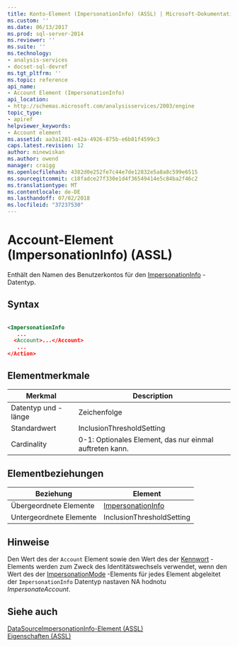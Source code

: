 ```yaml
---
title: Konto-Element (ImpersonationInfo) (ASSL) | Microsoft-Dokumentation
ms.custom: ''
ms.date: 06/13/2017
ms.prod: sql-server-2014
ms.reviewer: ''
ms.suite: ''
ms.technology:
- analysis-services
- docset-sql-devref
ms.tgt_pltfrm: ''
ms.topic: reference
api_name:
- Account Element (ImpersonationInfo)
api_location:
- http://schemas.microsoft.com/analysisservices/2003/engine
topic_type:
- apiref
helpviewer_keywords:
- Account element
ms.assetid: aa3a1281-e42a-4926-875b-e6b81f4599c3
caps.latest.revision: 12
author: minewiskan
ms.author: owend
manager: craigg
ms.openlocfilehash: 4382d0e252fe7c44e7de12832e5a8a8c599e6515
ms.sourcegitcommit: c18fadce27f330e1d4f36549414e5c84ba2f46c2
ms.translationtype: MT
ms.contentlocale: de-DE
ms.lasthandoff: 07/02/2018
ms.locfileid: "37237530"
---
```

# <a name="account-element-impersonationinfo-assl"></a>Account-Element (ImpersonationInfo) (ASSL)
  Enthält den Namen des Benutzerkontos für den [ImpersonationInfo](../data-type/impersonationinfo-data-type-assl.md) -Datentyp.  
  
## <a name="syntax"></a>Syntax  
  
```xml  
  
<ImpersonationInfo  
   ...  
  <Account>...</Account>  
   ...  
</Action>  
```  
  
## <a name="element-characteristics"></a>Elementmerkmale  
  
|Merkmal|Description|  
|--------------------|-----------------|  
|Datentyp und -länge|Zeichenfolge|  
|Standardwert|InclusionThresholdSetting|  
|Cardinality|0-1: Optionales Element, das nur einmal auftreten kann.|  
  
## <a name="element-relationships"></a>Elementbeziehungen  
  
|Beziehung|Element|  
|------------------|-------------|  
|Übergeordnete Elemente|[ImpersonationInfo](../data-type/impersonationinfo-data-type-assl.md)|  
|Untergeordnete Elemente|InclusionThresholdSetting|  
  
## <a name="remarks"></a>Hinweise  
 Den Wert des der `Account` Element sowie den Wert des der [Kennwort](password-element-assl.md) -Elements werden zum Zweck des Identitätswechsels verwendet, wenn den Wert des der [ImpersonationMode](impersonationmode-element-assl.md) -Elements für jedes Element abgeleitet der `ImpersonationInfo` Datentyp nastaven NA hodnotu *ImpersonateAccount*.  
  
## <a name="see-also"></a>Siehe auch  
 [DataSourceImpersonationInfo-Element &#40;ASSL&#41;](impersonationinfo-element-assl.md)   
 [Eigenschaften &#40;ASSL&#41;](properties-assl.md)  
  
  
